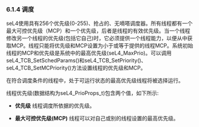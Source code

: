 ### 6.1.4  调度

seL4使用具有256个优先级(0-255)、抢占的、无嘀嗒调度器。所有线程都有一个最大可控优先级（MCP）和一个优先级，后者是线程的有效优先级。当一个线程修改另一个线程的优先级(包括它自己)时，它必须提供一个线程能力，以便从中获取MCP。线程只能将优先级和MCP设置为小于或等于提供的线程MCP。系统初始线程的MCP和优先级是系统中的最高优先级(seL4_MaxPrio)。可以调用seL4_TCB_SetSchedParams()和seL4_TCB_SetPriority()、seL4_TCB_SetMCPriority()方法设置线程的优先级和MCP。

在符合调度条件的线程中，处于可运行状态的最高优先级线程将被选择运行。

线程优先级(数据结构为seL4_PrioProps_t)包含两个值，如下所示:

- **优先级** 线程调度所依据的优先级。

- **最大可控优先级(MCP)** 线程可以对自己或别的线程设置的最高优先级。
